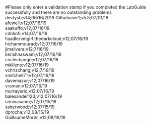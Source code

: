 #Please only enter a validation stamp if you completed the LabGuide successfully and there are no outstanding problems
devtysb;v14;06/16/2019
Githubuser1;v5.5;07/01/18<br/>
afewell;v12;07/16/19<br/>
saakuffo;v12;07/16/19<br/>
cdnkofi;v14;07/16/19<br/>
hsadlervmgirl
thedarkcloud;v12;07/16/19<br/>
hichammourad;v12;07/16/19<br/>
jimsilvera;v12;7/16/19<br/>
kkrishnaswam;v12;07/16/19<br/>
circlechange;v12;07/16/19<br/>
mkillens;v12;07/16/19<br/>
vchrischang;v12;7/16/19<br>
smitchell71;v12;07/16/19<br/>
davemazur;v12;07/16/19<br/>
vraman;v12;07/16/19<br/>
murrayeric;v12;07/16/19<br/>
balexander123;v12;07/16/19<br/>
srinivasanm;v12;07/15/19<br/>
ssherwood;v12;07/15/19<br/>
dprocha;v12;08/15/19<br/>
GuillaumeMorini;v12;08/19/19
